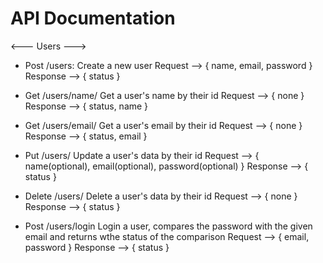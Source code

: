

# API Documentation

<--- Users --->

- Post /users: 
    Create a new user 
    Request --> { name, email, password }
    Response --> { status }

- Get /users/name/<id>
    Get a user's name by their id 
    Request --> { none }
    Response --> { status, name }

- Get /users/email/<id>
    Get a user's email by their id 
    Request --> { none }
    Response --> { status, email }

- Put /users/<id>
    Update a user's data by their id 
    Request --> { name(optional), email(optional), password(optional) }
    Response --> { status }

- Delete /users/<id>
    Delete a user's data by their id 
    Request --> { none }
    Response --> { status }

- Post /users/login
    Login a user, compares the password with the given email and returns wthe status of the comparison
    Request --> { email, password }
    Response --> { status }




